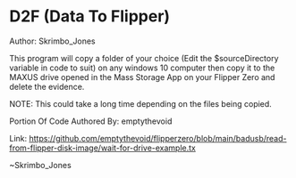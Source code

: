 # D2F (Data To Flipper)
Author: Skrimbo_Jones

This program will copy a folder of your choice (Edit the $sourceDirectory variable in code to suit) on any windows 10 computer then copy it to the MAXUS drive opened in the Mass Storage App on your Flipper Zero and delete the evidence.

NOTE: This could take a long time depending on the files being copied.

Portion Of Code Authored By: emptythevoid

Link: https://github.com/emptythevoid/flipperzero/blob/main/badusb/read-from-flipper-disk-image/wait-for-drive-example.tx

~Skrimbo_Jones
